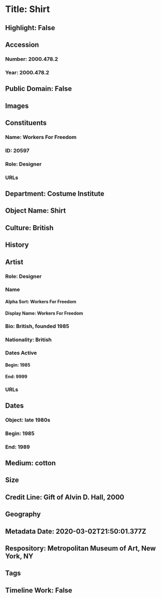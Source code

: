 # Title: Shirt
## Highlight: False
## Accession
### Number: 2000.478.2
### Year: 2000.478.2
## Public Domain: False
## Images
## Constituents
### Name: Workers For Freedom
### ID: 20597
### Role: Designer
### URLs
## Department: Costume Institute
## Object Name: Shirt
## Culture: British
## History
## Artist
### Role: Designer
### Name
#### Alpha Sort: Workers For Freedom
#### Display Name: Workers For Freedom
### Bio: British, founded 1985
### Nationality: British
### Dates Active
#### Begin: 1985
#### End: 9999
### URLs
## Dates
### Object: late 1980s
### Begin: 1985
### End: 1989
## Medium: cotton
## Size
## Credit Line: Gift of Alvin D. Hall, 2000
## Geography
## Metadata Date: 2020-03-02T21:50:01.377Z
## Respository: Metropolitan Museum of Art, New York, NY
## Tags
## Timeline Work: False